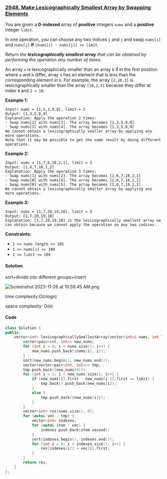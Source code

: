 ### [2948. Make Lexicographically Smallest Array by Swapping Elements](https://leetcode.com/problems/make-lexicographically-smallest-array-by-swapping-elements/)

You are given a **0-indexed** array of **positive** integers `nums` and a **positive** integer `limit`.

In one operation, you can choose any two indices `i` and `j` and swap `nums[i]` and `nums[j]` **if** `|nums[i] - nums[j]| <= limit`.

Return *the **lexicographically smallest array** that can be obtained by performing the operation any number of times*.

An array `a` is lexicographically smaller than an array `b` if in the first position where `a` and `b` differ, array `a` has an element that is less than the corresponding element in `b`. For example, the array `[2,10,3]` is lexicographically smaller than the array `[10,2,3]` because they differ at index `0` and `2 < 10`.

 

**Example 1:**

```
Input: nums = [1,5,3,9,8], limit = 2
Output: [1,3,5,8,9]
Explanation: Apply the operation 2 times:
- Swap nums[1] with nums[2]. The array becomes [1,3,5,9,8]
- Swap nums[3] with nums[4]. The array becomes [1,3,5,8,9]
We cannot obtain a lexicographically smaller array by applying any more operations.
Note that it may be possible to get the same result by doing different operations.
```

**Example 2:**

```
Input: nums = [1,7,6,18,2,1], limit = 3
Output: [1,6,7,18,1,2]
Explanation: Apply the operation 3 times:
- Swap nums[1] with nums[2]. The array becomes [1,6,7,18,2,1]
- Swap nums[0] with nums[4]. The array becomes [2,6,7,18,1,1]
- Swap nums[0] with nums[5]. The array becomes [1,6,7,18,1,2]
We cannot obtain a lexicographically smaller array by applying any more operations.
```

**Example 3:**

```
Input: nums = [1,7,28,19,10], limit = 3
Output: [1,7,28,19,10]
Explanation: [1,7,28,19,10] is the lexicographically smallest array we can obtain because we cannot apply the operation on any two indices.
```

 

**Constraints:**

- `1 <= nums.length <= 105`
- `1 <= nums[i] <= 109`
- `1 <= limit <= 109`

#### Solution

sort+divide into different groups+insert

![Screenshot 2023-11-26 at 10.59.45 AM.png](https://assets.leetcode.com/users/images/f61ef525-c2e7-419c-bbe2-92c74646c98b_1700976600.3129516.png)

time complexity:O(nlogn)

space complexity: O(n)

#### Code

```c++
class Solution {
public:
    vector<int> lexicographicallySmallestArray(vector<int>& nums, int limit) {
        vector<pair<int, int>> new_nums;
        for (int i = 0; i < nums.size(); i++) {
            new_nums.push_back({nums[i], i});
        }
        sort(new_nums.begin(), new_nums.end());
        vector<vector<pair<int, int>>> tmp;
        tmp.push_back({new_nums[0]});
        for (int i = 1; i < new_nums.size(); i++) {
            if (new_nums[i].first - new_nums[i-1].first <= limit) {
                tmp.back().push_back(new_nums[i]);
            }
            else {
                tmp.push_back({new_nums[i]});
            }
        }
        vector<int> res(nums.size(), 0);
        for (auto& vec : tmp) {
            vector<int> indexes;
            for (auto& item : vec) {
                indexes.push_back(item.second);
            }
            sort(indexes.begin(), indexes.end());
            for (int i = 0; i < indexes.size(); i++) {
                res[indexes[i]] = vec[i].first;
            }
        }
        return res;
    }
};
```





